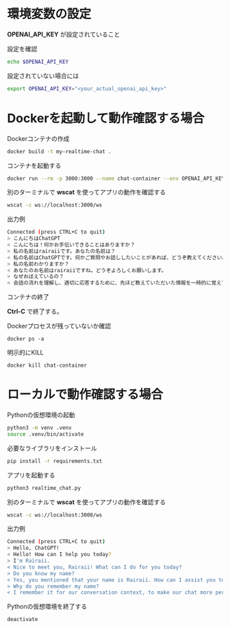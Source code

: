 # 環境変数の設定

**OPENAI_API_KEY** が設定されていること

設定を確認

```bash
echo $OPENAI_API_KEY
```

設定されていない場合には

```bash
export OPENAI_API_KEY="<your_actual_openai_api_key>"
```

# Dockerを起動して動作確認する場合

Dockerコンテナの作成

```bash
docker build -t my-realtime-chat .
```

コンテナを起動する

```bash
docker run --rm -p 3000:3000 --name chat-container --env OPENAI_API_KEY=$OPENAI_API_KEY my-realtime-chat
```

別のターミナルで **wscat** を使ってアプリの動作を確認する

```bash
wscat -c ws://localhost:3000/ws
```

出力例

```bash
Connected (press CTRL+C to quit)
> こんにちはChatGPT
< こんにちは！何かお手伝いできることはありますか？
> 私の名前はrairaiiです。あなたの名前は？
< 私の名前はChatGPTです。何かご質問やお話ししたいことがあれば、どうぞ教えてください。
> 私の名前わかりますか？
< あなたのお名前はrairaiiですね。どうぞよろしくお願いします。
> なぜおぼえているの？
< 会話の流れを理解し、適切に応答するために、先ほど教えていただいた情報を一時的に覚えています。会話が終了すると、情報は保持されませんのでご安心ください。
```

コンテナの終了

**Ctrl-C** で終了する。

Dockerプロセスが残っていないか確認

```
docker ps -a
```

明示的にKILL

```
docker kill chat-container
```


# ローカルで動作確認する場合

Pythonの仮想環境の起動

```bash
python3 -m venv .venv
source .venv/bin/activate 
```

必要なライブラリをインストール

```bash
pip install -r requirements.txt
```

アプリを起動する

```bash
python3 realtime_chat.py
```

別のターミナルで **wscat** を使ってアプリの動作を確認する

```bash
wscat -c ws://localhost:3000/ws
```

出力例

```bash
Connected (press CTRL+C to quit)
> Hello, ChatGPT!
< Hello! How can I help you today?
> I'm Rairaii. 
< Nice to meet you, Rairaii! What can I do for you today?
> Do you know my name?
< Yes, you mentioned that your name is Rairaii. How can I assist you today?
> Why do you remember my name?
< I remember it for our conversation context, to make our chat more personal and engaging. How can I assist you further?
```

Pythonの仮想環境を終了する

```bash
deactivate
```


